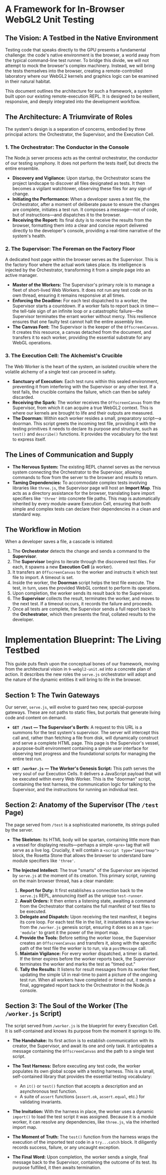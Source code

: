 # A Framework for In-Browser WebGL2 Unit Testing

## The Vision: A Testbed in the Native Environment

Testing code that speaks directly to the GPU presents a fundamental challenge: the code's native environment is the browser, a world away from the typical command-line test runner. To bridge this divide, we will not attempt to mock the browser's complex machinery. Instead, we will bring the tests themselves into the browser, creating a remote-controlled laboratory where our WebGL2 kernels and graphics logic can be examined in their natural habitat.

This document outlines the architecture for such a framework, a system built upon our existing remote-execution REPL. It is designed to be resilient, responsive, and deeply integrated into the development workflow.

## The Architecture: A Triumvirate of Roles

The system's design is a separation of concerns, embodied by three principal actors: the Orchestrator, the Supervisor, and the Execution Cell.

### 1. The Orchestrator: The Conductor in the Console

The Node.js server process acts as the central orchestrator, the conductor of our testing symphony. It does not perform the tests itself, but directs the entire ensemble.

- **Discovery and Vigilance:** Upon startup, the Orchestrator scans the project landscape to discover all files designated as tests. It then becomes a vigilant watchtower, observing these files for any sign of change.
- **Initiating the Performance:** When a developer saves a test file, the Orchestrator, after a moment of deliberate pause to ensure the changes are complete, initiates a test run. It composes a message—not of code, but of instructions—and dispatches it to the browser.
- **Receiving the Report:** Its final duty is to receive the results from the browser, formatting them into a clear and concise report delivered directly to the developer's console, providing a real-time narrative of the system's health.

### 2. The Supervisor: The Foreman on the Factory Floor

A dedicated host page within the browser serves as the Supervisor. This is the factory floor where the actual work takes place. Its intelligence is injected by the Orchestrator, transforming it from a simple page into an active manager.

- **Master of the Workers:** The Supervisor's primary role is to manage a fleet of short-lived Web Workers. It does not run any test code on its own thread, ensuring it remains responsive at all times.
- **Enforcing the Deadline:** For each test dispatched to a worker, the Supervisor starts a countdown. If a worker fails to report back in time—the tell-tale sign of an infinite loop or a catastrophic failure—the Supervisor terminates the errant worker without mercy. This resilience ensures that one faulty test cannot halt the entire assembly line.
- **The Canvas Font:** The Supervisor is the keeper of the `OffscreenCanvas`. It creates this resource, a canvas detached from the document, and transfers it to each worker, providing the essential substrate for any WebGL operations.

### 3. The Execution Cell: The Alchemist's Crucible

The Web Worker is the heart of the system, an isolated crucible where the volatile alchemy of a single test can proceed in safety.

- **Sanctuary of Execution:** Each test runs within this sealed environment, preventing it from interfering with the Supervisor or any other test. If a test fails, the crucible contains the failure, which can then be safely discarded.
- **Receiving the Spark:** The worker receives the `OffscreenCanvas` from the Supervisor, from which it can acquire a true WebGL2 context. This is where our kernels are brought to life and their outputs are measured.
- **The Doorman:** Within each worker resides a small, preparatory script—a doorman. This script greets the incoming test file, providing it with the testing primitives it needs to declare its purpose and structure, such as `test()` and `describe()` functions. It provides the vocabulary for the test to express itself.

## The Lines of Communication and Supply

- **The Nervous System:** The existing REPL channel serves as the nervous system connecting the Orchestrator to the Supervisor, allowing commands to flow from the server to the browser and results to return.
- **Taming Dependencies:** To accommodate complex tests involving libraries like `three.js`, the Supervisor page will host an **Import Map**. This acts as a directory assistance for the browser, translating bare import specifiers like `'three'` into concrete file paths. This map is automatically inherited by every module-aware Execution Cell, ensuring that both simple and complex tests can declare their dependencies in a clean and standard way.

## The Workflow in Motion

When a developer saves a file, a cascade is initiated:

1.  The **Orchestrator** detects the change and sends a command to the **Supervisor**.
2.  The **Supervisor** begins to iterate through the discovered test files. For each, it spawns a new **Execution Cell** (a worker).
3.  It transfers an `OffscreenCanvas` to the worker and instructs it which test file to import. A timeout is set.
4.  Inside the worker, the **Doorman** script helps the test file execute. The test, in turn, uses the provided WebGL context to perform its operations.
5.  Upon completion, the worker sends its result back to the Supervisor.
6.  The **Supervisor** collects the result, terminates the worker, and moves to the next test. If a timeout occurs, it records the failure and proceeds.
7.  Once all tests are complete, the Supervisor sends a full report back to the **Orchestrator**, which then presents the final, collated results to the developer.


# Implementation Blueprint: The Living Testbed

This guide puts flesh upon the conceptual bones of our framework, moving from the architectural vision in `9-webgl2-unit.md` into a concrete plan of action. It describes the new roles the `serve.js` orchestrator will adopt and the nature of the dynamic entities it will bring to life in the browser.

## Section 1: The Twin Gateways

Our server, `serve.js`, will evolve to guard two new, special-purpose gateways. These are not paths to static files, but portals that generate living code and content on demand.

*   **`GET /test` — The Supervisor's Berth:** A request to this URL is a summons for the test system's supervisor. The server will intercept this call and, rather than fetching a file from disk, will dynamically construct and serve a complete HTML page. This page is the Supervisor's vessel, a purpose-built environment containing a simple user interface for observing test progress and the foundational scripts for managing the entire test run.

*   **`GET /worker.js` — The Worker's Genesis Script:** This path serves the very soul of our Execution Cells. It delivers a JavaScript payload that will be executed within every Web Worker. This is the "doorman" script, containing the test harness, the communication logic for talking to the Supervisor, and the instructions for running an individual test.

## Section 2: Anatomy of the Supervisor (The `/test` Page)

The page served from `/test` is a sophisticated marionette, its strings pulled by the server.

*   **The Skeleton:** Its HTML body will be spartan, containing little more than a vessel for displaying results—perhaps a simple `<pre>` tag that will serve as a live log. Crucially, it will contain a `<script type="importmap">` block, the Rosetta Stone that allows the browser to understand bare module specifiers like `'three'`.

*   **The Injected Intellect:** The true "smarts" of the Supervisor are injected by `serve.js` at the moment of its creation. This primary script, running on the main browser thread, has a clear mandate:
    1.  **Report for Duty:** It first establishes a connection back to the `serve.js` REPL, announcing itself as the unique `test-runner`.
    2.  **Await Orders:** It then enters a listening state, awaiting a command from the Orchestrator that contains the full manifest of test files to be executed.
    3.  **Delegate and Dispatch:** Upon receiving the test manifest, it begins its core loop. For each test file in the list, it instantiates a new `Worker` from the `/worker.js` genesis script, ensuring it does so as a `type: 'module'` to grant it the power of the import map.
    4.  **Provide the Tools:** Before setting the worker loose, the Supervisor creates an `OffscreenCanvas` and transfers it, along with the specific path of the test file the worker is to run, via a `postMessage` call.
    5.  **Maintain Vigilance:** For every worker dispatched, a timer is started. If the timer expires before the worker reports back, the Supervisor terminates the worker and marks the test as "timed out."
    6.  **Tally the Results:** It listens for result messages from its worker fleet, updating the simple UI in real-time to paint a picture of the ongoing test run. When all workers have completed or timed out, it sends a final, aggregated report back to the Orchestrator in the Node.js console.

## Section 3: The Soul of the Worker (The `/worker.js` Script)

The script served from `/worker.js` is the blueprint for every Execution Cell. It is self-contained and knows its purpose from the moment it springs to life.

*   **The Handshake:** Its first action is to establish communication with its creator, the Supervisor, and await its one and only task. It anticipates a message containing the `OffscreenCanvas` and the path to a single test script.

*   **The Test Harness:** Before executing any test code, the worker populates its own global scope with a testing harness. This is a small, self-contained library that provides the essential testing vocabulary:
    *   An `it()` or `test()` function that accepts a description and an asynchronous test function.
    *   A suite of `assert` functions (`assert.ok`, `assert.equal`, etc.) for validating invariants.

*   **The Invitation:** With the harness in place, the worker uses a dynamic `import()` to load the test script it was assigned. Because it is a module worker, it can resolve any dependencies, like `three.js`, via the inherited import map.

*   **The Moment of Truth:** The `test()` function from the harness wraps the execution of the imported test code in a `try...catch` block. It diligently records success, failure, or any uncaught exception.

*   **The Final Word:** Upon completion, the worker sends a single, final message back to the Supervisor, containing the outcome of its test. Its purpose fulfilled, it then awaits termination.
